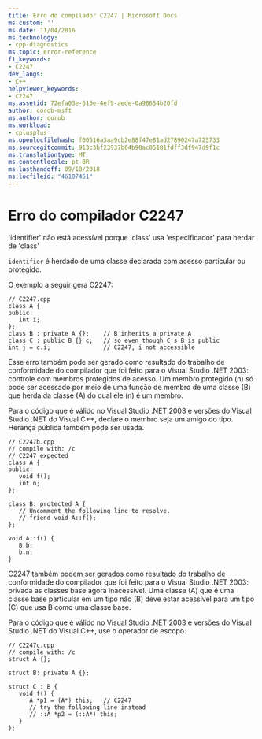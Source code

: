 ```yaml
---
title: Erro do compilador C2247 | Microsoft Docs
ms.custom: ''
ms.date: 11/04/2016
ms.technology:
- cpp-diagnostics
ms.topic: error-reference
f1_keywords:
- C2247
dev_langs:
- C++
helpviewer_keywords:
- C2247
ms.assetid: 72efa03e-615e-4ef9-aede-0a98654b20fd
author: corob-msft
ms.author: corob
ms.workload:
- cplusplus
ms.openlocfilehash: f00516a3aa9cb2e88f47e81ad27890247a725733
ms.sourcegitcommit: 913c3bf23937b64b90ac05181fdff3df947d9f1c
ms.translationtype: MT
ms.contentlocale: pt-BR
ms.lasthandoff: 09/18/2018
ms.locfileid: "46107451"
---
```

# <a name="compiler-error-c2247"></a>Erro do compilador C2247

'identifier' não está acessível porque 'class' usa 'especificador' para herdar de 'class'

`identifier` é herdado de uma classe declarada com acesso particular ou protegido.

O exemplo a seguir gera C2247:

```
// C2247.cpp
class A {
public:
   int i;
};
class B : private A {};    // B inherits a private A
class C : public B {} c;   // so even though C's B is public
int j = c.i;               // C2247, i not accessible
```

Esse erro também pode ser gerado como resultado do trabalho de conformidade do compilador que foi feito para o Visual Studio .NET 2003: controle com membros protegidos de acesso. Um membro protegido (n) só pode ser acessado por meio de uma função de membro de uma classe (B) que herda da classe (A) do qual ele (n) é um membro.

Para o código que é válido no Visual Studio .NET 2003 e versões do Visual Studio .NET do Visual C++, declare o membro seja um amigo do tipo. Herança pública também pode ser usada.

```
// C2247b.cpp
// compile with: /c
// C2247 expected
class A {
public:
   void f();
   int n;
};

class B: protected A {
   // Uncomment the following line to resolve.
   // friend void A::f();
};

void A::f() {
   B b;
   b.n;
}
```

C2247 também podem ser gerados como resultado do trabalho de conformidade do compilador que foi feito para o Visual Studio .NET 2003: privada as classes base agora inacessível. Uma classe (A) que é uma classe base particular em um tipo não (B) deve estar acessível para um tipo (C) que usa B como uma classe base.

Para o código que é válido no Visual Studio .NET 2003 e versões do Visual Studio .NET do Visual C++, use o operador de escopo.

```
// C2247c.cpp
// compile with: /c
struct A {};

struct B: private A {};

struct C : B {
   void f() {
      A *p1 = (A*) this;   // C2247
      // try the following line instead
      // ::A *p2 = (::A*) this;
   }
};
```